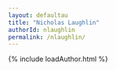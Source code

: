 ```yaml
---
layout: defaultau
title: "Nicholas Laughlin"
authorId: nlaughlin
permalink: /nlaughlin/
---
```

{% include loadAuthor.html %}
<script>
    $(document).ready(function(){
        showAuthorBio('{{ page.authorId }}');
   });
</script>